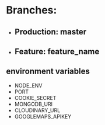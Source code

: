 # **Branches:**
- ## Production: **master**
- ## Feature: **feature_name**

## environment variables
- NODE_ENV
- PORT
- COOKIE_SECRET
- MONGODB_URI
- CLOUDINARY_URL
- GOOGLEMAPS_APIKEY
